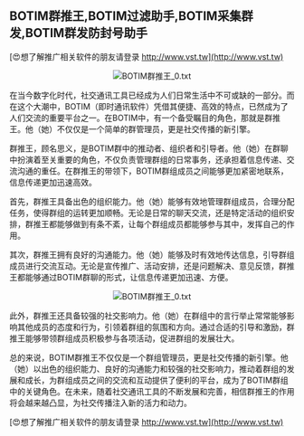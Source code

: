 ## **BOTIM群推王,BOTIM过滤助手,BOTIM采集群发,BOTIM群发防封号助手**

[😍想了解推广相关软件的朋友请登录 http://www.vst.tw](http://www.vst.tw)

 <center><img src="https://vst.tw/MP4/tuiguang/png/8.png" alt="BOTIM群推王_0.txt"></center>

在当今数字化时代，社交通讯工具已经成为人们日常生活中不可或缺的一部分。而在这个大潮中，BOTIM（即时通讯软件）凭借其便捷、高效的特点，已然成为了人们交流的重要平台之一。在BOTIM中，有一个备受瞩目的角色，那就是群推王。他（她）不仅仅是一个简单的群管理员，更是社交传播的新引擎。

群推王，顾名思义，是BOTIM群中的推动者、组织者和引导者。他（她）在群聊中扮演着至关重要的角色，不仅负责管理群组的日常事务，还承担着信息传递、交流沟通的重任。在群推王的带领下，BOTIM群组成员之间能够更加紧密地联系，信息传递更加迅速高效。

首先，群推王具备出色的组织能力。他（她）能够有效地管理群组成员，合理分配任务，使得群组的运转更加顺畅。无论是日常的聊天交流，还是特定活动的组织安排，群推王都能够做到有条不紊，让每个群组成员都能够参与其中，发挥自己的作用。

其次，群推王拥有良好的沟通能力。他（她）能够及时有效地传达信息，引导群组成员进行交流互动。无论是宣传推广、活动安排，还是问题解决、意见反馈，群推王都能够通过BOTIM群聊的形式，让信息传递更加迅速、方便。

 <center><img src="https://vst.tw/MP4/tuiguang/png/1.png" alt="BOTIM群推王_0.txt"></center>

此外，群推王还具备较强的社交影响力。他（她）在群组中的言行举止常常能够影响其他成员的态度和行为，引领着群组的氛围和方向。通过合适的引导和激励，群推王能够带领群组成员积极参与各项活动，促进群组的发展壮大。

总的来说，BOTIM群推王不仅仅是一个群组管理员，更是社交传播的新引擎。他（她）以出色的组织能力、良好的沟通能力和较强的社交影响力，推动着群组的发展和成长，为群组成员之间的交流和互动提供了便利的平台，成为了BOTIM群组中的关键角色。在未来，随着社交通讯工具的不断发展和完善，相信群推王的作用将会越来越凸显，为社交传播注入新的活力和动力。

[😍想了解推广相关软件的朋友请登录 http://www.vst.tw](http://www.vst.tw)



